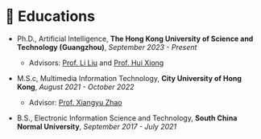 # 📖 Educations

- Ph.D., Artificial Intelligence, **The Hong Kong University of Science and Technology (Guangzhou)**, *September 2023 - Present*
  - Advisors: [Prof. Li Liu](https://liliu-avril.github.io/) and [Prof. Hui Xiong](https://scholar.google.com/citations?user=cVDF1tkAAAAJ)

- M.S.c, Multimedia Information Technology, **City University of Hong Kong**, *August 2021 - October 2022*
  - Advisor: [Prof. Xiangyu Zhao](https://zhaoxyai.github.io/)

- B.S., Electronic Information Science and Technology, **South China Normal University**, *September 2017 - July 2021*